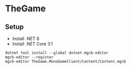 # TheGame

## Setup

- Install .NET 6
- Install .NET Core 3.1

```
dotnet tool install --global dotnet-mgcb-editor
mgcb-editor --register
mgcb-editor TheGame.MonoGameClient/Content/Content.mgcb
```
